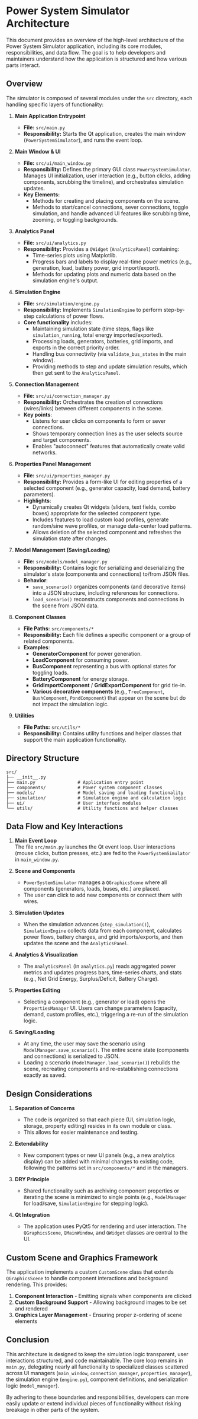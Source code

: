 # Power System Simulator Architecture

This document provides an overview of the high-level architecture of the Power System Simulator application, including its core modules, responsibilities, and data flow. The goal is to help developers and maintainers understand how the application is structured and how various parts interact.

## Overview

The simulator is composed of several modules under the `src` directory, each handling specific layers of functionality:

1. **Main Application Entrypoint**  
   - **File:** `src/main.py`
   - **Responsibility:** Starts the Qt application, creates the main window (`PowerSystemSimulator`), and runs the event loop.

2. **Main Window & UI**  
   - **File:** `src/ui/main_window.py`
   - **Responsibility:** Defines the primary GUI class `PowerSystemSimulator`. Manages UI initialization, user interaction (e.g., button clicks, adding components, scrubbing the timeline), and orchestrates simulation updates.
   - **Key Elements:**
     - Methods for creating and placing components on the scene.
     - Methods to start/cancel connections, sever connections, toggle simulation, and handle advanced UI features like scrubbing time, zooming, or toggling backgrounds.

3. **Analytics Panel**  
   - **File:** `src/ui/analytics.py`
   - **Responsibility:** Provides a `QWidget` (`AnalyticsPanel`) containing:
     - Time-series plots using Matplotlib.
     - Progress bars and labels to display real-time power metrics (e.g., generation, load, battery power, grid import/export).
     - Methods for updating plots and numeric data based on the simulation engine's output.

4. **Simulation Engine**  
   - **File:** `src/simulation/engine.py`
   - **Responsibility:** Implements `SimulationEngine` to perform step-by-step calculations of power flows.  
   - **Core functionality** includes:
     - Maintaining simulation state (time steps, flags like `simulation_running`, total energy imported/exported).
     - Processing loads, generators, batteries, grid imports, and exports in the correct priority order.
     - Handling bus connectivity (via `validate_bus_states` in the main window).
     - Providing methods to step and update simulation results, which then get sent to the `AnalyticsPanel`.

5. **Connection Management**  
   - **File:** `src/ui/connection_manager.py`
   - **Responsibility:** Orchestrates the creation of connections (wires/links) between different components in the scene.  
   - **Key points**:
     - Listens for user clicks on components to form or sever connections.
     - Shows temporary connection lines as the user selects source and target components.
     - Enables "autoconnect" features that automatically create valid networks.

6. **Properties Panel Management**  
   - **File:** `src/ui/properties_manager.py`
   - **Responsibility:** Provides a form-like UI for editing properties of a selected component (e.g., generator capacity, load demand, battery parameters).
   - **Highlights**:
     - Dynamically creates Qt widgets (sliders, text fields, combo boxes) appropriate for the selected component type.
     - Includes features to load custom load profiles, generate random/sine wave profiles, or manage data-center load patterns.
     - Allows deletion of the selected component and refreshes the simulation state after changes.

7. **Model Management (Saving/Loading)**  
   - **File:** `src/models/model_manager.py`
   - **Responsibility:** Contains logic for serializing and deserializing the simulator's state (components and connections) to/from JSON files.
   - **Behavior**:
     - `save_scenario()` organizes components (and decorative items) into a JSON structure, including references for connections.
     - `load_scenario()` reconstructs components and connections in the scene from JSON data.

8. **Component Classes**
   - **File Paths:** `src/components/*`
   - **Responsibility:** Each file defines a specific component or a group of related components.  
   - **Examples**:
     - **GeneratorComponent** for power generation.  
     - **LoadComponent** for consuming power.  
     - **BusComponent** representing a bus with optional states for toggling loads.  
     - **BatteryComponent** for energy storage.  
     - **GridImportComponent** / **GridExportComponent** for grid tie-in.  
     - **Various decorative components** (e.g., `TreeComponent`, `BushComponent`, `PondComponent`) that appear on the scene but do not impact the simulation logic.

9. **Utilities**
   - **File Paths:** `src/utils/*`
   - **Responsibility:** Contains utility functions and helper classes that support the main application functionality.

## Directory Structure

```
src/
├── __init__.py
├── main.py                # Application entry point
├── components/            # Power system component classes
├── models/                # Model saving and loading functionality
├── simulation/            # Simulation engine and calculation logic
├── ui/                    # User interface modules
└── utils/                 # Utility functions and helper classes
```

## Data Flow and Key Interactions

1. **Main Event Loop**  
   The file `src/main.py` launches the Qt event loop. User interactions (mouse clicks, button presses, etc.) are fed to the `PowerSystemSimulator` in `main_window.py`.

2. **Scene and Components**  
   - `PowerSystemSimulator` manages a `QGraphicsScene` where all components (generators, loads, buses, etc.) are placed.  
   - The user can click to add new components or connect them with wires.

3. **Simulation Updates**  
   - When the simulation advances (`step_simulation()`), `SimulationEngine` collects data from each component, calculates power flows, battery charges, and grid imports/exports, and then updates the scene and the `AnalyticsPanel`.

4. **Analytics & Visualization**  
   - The `AnalyticsPanel` (in `analytics.py`) reads aggregated power metrics and updates progress bars, time-series charts, and stats (e.g., Net Grid Energy, Surplus/Deficit, Battery Charge).

5. **Properties Editing**  
   - Selecting a component (e.g., generator or load) opens the `PropertiesManager` UI. Users can change parameters (capacity, demand, custom profiles, etc.), triggering a re-run of the simulation logic.

6. **Saving/Loading**  
   - At any time, the user may save the scenario using `ModelManager.save_scenario()`. The entire scene state (components and connections) is serialized to JSON.  
   - Loading a scenario (`ModelManager.load_scenario()`) rebuilds the scene, recreating components and re-establishing connections exactly as saved.

## Design Considerations

1. **Separation of Concerns**  
   - The code is organized so that each piece (UI, simulation logic, storage, property editing) resides in its own module or class.  
   - This allows for easier maintenance and testing.

2. **Extendability**  
   - New component types or new UI panels (e.g., a new analytics display) can be added with minimal changes to existing code, following the patterns set in `src/components/*` and in the managers.

3. **DRY Principle**  
   - Shared functionality such as archiving component properties or iterating the scene is minimized to single points (e.g., `ModelManager` for load/save, `SimulationEngine` for stepping logic).

4. **Qt Integration**  
   - The application uses PyQt5 for rendering and user interaction. The `QGraphicsScene`, `QMainWindow`, and `QWidget` classes are central to the UI.

## Custom Scene and Graphics Framework

The application implements a custom `CustomScene` class that extends `QGraphicsScene` to handle component interactions and background rendering. This provides:

1. **Component Interaction** - Emitting signals when components are clicked
2. **Custom Background Support** - Allowing background images to be set and rendered
3. **Graphics Layer Management** - Ensuring proper z-ordering of scene elements 

## Conclusion

This architecture is designed to keep the simulation logic transparent, user interactions structured, and code maintainable. The core loop remains in `main.py`, delegating nearly all functionality to specialized classes scattered across UI managers (`main_window`, `connection_manager`, `properties_manager`), the simulation engine (`engine.py`), component definitions, and serialization logic (`model_manager`).

By adhering to these boundaries and responsibilities, developers can more easily update or extend individual pieces of functionality without risking breakage in other parts of the system. 